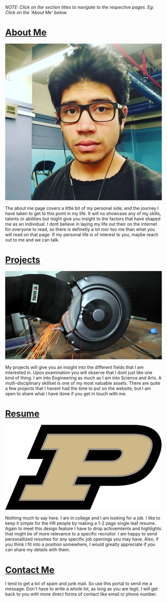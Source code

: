 *NOTE: Click on the section titles to navigate to the respective pages. Eg: Click on the 'About Me' below.*

[**About Me**](/About_Me)
===

![This is me!](/assets/pics/My_Face.jpg)

The about me page covers a little bit of my personal side, and the journey I have taken to get to this point in my life. It will no showcase any of my skills, talents or abilities but might give you insight to the factors that have shaped me as an individual. I dont believe in laying my life out their on the Internet for everyone to read, so there is definetly a lot mor too me than what you will read on that page. If my personal life is of interest to you, maybe reach out to me and we can talk.

[**Projects**](/Projects)
===

![Cool project shoot?](/assets/pics/My_Grinding.jpg)

My projects will give you an insight into the different fields that I am interested in. Upon examination you will observe that I dont just like one kind of thing. I am into Engineering as much as I am into Science and Arts. A mutli-disciplinary skillset is one of my most valuable assets. There are quite a few projects that I havent had the time to put on the website, but I am open to share what I have done if you get in touch with me.

[**Resume**](/Resume)
===

![The Univeristy I study in.](/assets/pics/My_Uni.png)

Nothing much to say here. I am in college and I am looking for a job. I like to keep it simple for the HR people by making a 1-2 page single leaf resume. Again to meet this design feature I have to drop achivemtents and highlights that might be of more relevance to a specific recruitor. I am happy to send personallized resumes for any specific job openings you may have. Also, if you think I fit into a position somewhere, I would greatly appreciate if you can share my details with them. 

[**Contact Me**](/Contact_Me)
===

I tend to get a lot of spam and junk mail. So use this portal to send me a message. Don't have to write a whole lot, as long as you are legit, I will get back to you with more direct forms of contact like email or phone number.
